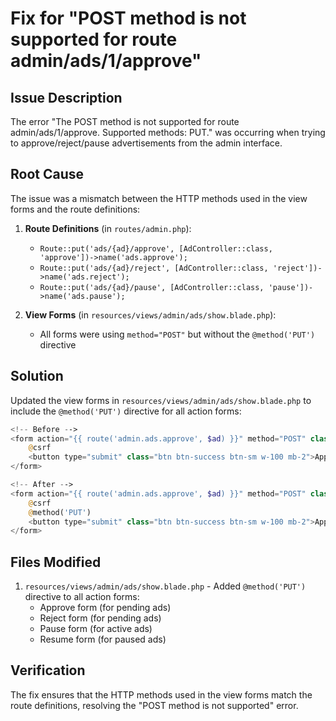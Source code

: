# Fix for "POST method is not supported for route admin/ads/1/approve"

## Issue Description
The error "The POST method is not supported for route admin/ads/1/approve. Supported methods: PUT." was occurring when trying to approve/reject/pause advertisements from the admin interface.

## Root Cause
The issue was a mismatch between the HTTP methods used in the view forms and the route definitions:

1. **Route Definitions** (in `routes/admin.php`):
   - `Route::put('ads/{ad}/approve', [AdController::class, 'approve'])->name('ads.approve');`
   - `Route::put('ads/{ad}/reject', [AdController::class, 'reject'])->name('ads.reject');`
   - `Route::put('ads/{ad}/pause', [AdController::class, 'pause'])->name('ads.pause');`

2. **View Forms** (in `resources/views/admin/ads/show.blade.php`):
   - All forms were using `method="POST"` but without the `@method('PUT')` directive

## Solution
Updated the view forms in `resources/views/admin/ads/show.blade.php` to include the `@method('PUT')` directive for all action forms:

```php
<!-- Before -->
<form action="{{ route('admin.ads.approve', $ad) }}" method="POST" class="d-inline">
    @csrf
    <button type="submit" class="btn btn-success btn-sm w-100 mb-2">Approve</button>
</form>

<!-- After -->
<form action="{{ route('admin.ads.approve', $ad) }}" method="POST" class="d-inline">
    @csrf
    @method('PUT')
    <button type="submit" class="btn btn-success btn-sm w-100 mb-2">Approve</button>
</form>
```

## Files Modified
1. `resources/views/admin/ads/show.blade.php` - Added `@method('PUT')` directive to all action forms:
   - Approve form (for pending ads)
   - Reject form (for pending ads)
   - Pause form (for active ads)
   - Resume form (for paused ads)

## Verification
The fix ensures that the HTTP methods used in the view forms match the route definitions, resolving the "POST method is not supported" error.